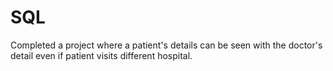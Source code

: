 # SQL
Completed a project where a patient's details can be seen with the doctor's detail even if patient visits  different hospital.
